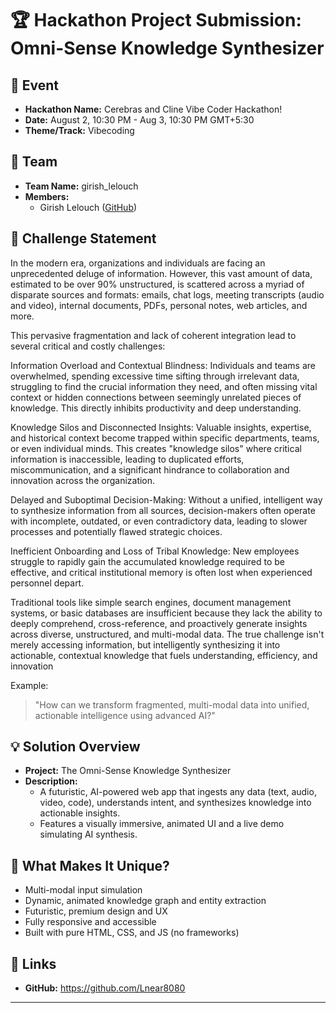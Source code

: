 # 🏆 Hackathon Project Submission: Omni-Sense Knowledge Synthesizer

## 🎯 Event
- **Hackathon Name:** Cerebras and Cline Vibe Coder Hackathon!
- **Date:** August 2, 10:30 PM - Aug 3, 10:30 PM GMT+5:30
- **Theme/Track:** Vibecoding

## 👥 Team
- **Team Name:** girish_lelouch
- **Members:**
  - Girish Lelouch ([GitHub](https://github.com/Lnear8080))

## 📝 Challenge Statement
In the modern era, organizations and individuals are facing an unprecedented deluge of information. However, this vast amount of data, estimated to be over 90% unstructured, is scattered across a myriad of disparate sources and formats: emails, chat logs, meeting transcripts (audio and video), internal documents, PDFs, personal notes, web articles, and more.

This pervasive fragmentation and lack of coherent integration lead to several critical and costly challenges:

Information Overload and Contextual Blindness: Individuals and teams are overwhelmed, spending excessive time sifting through irrelevant data, struggling to find the crucial information they need, and often missing vital context or hidden connections between seemingly unrelated pieces of knowledge. This directly inhibits productivity and deep understanding.

Knowledge Silos and Disconnected Insights: Valuable insights, expertise, and historical context become trapped within specific departments, teams, or even individual minds. This creates "knowledge silos" where critical information is inaccessible, leading to duplicated efforts, miscommunication, and a significant hindrance to collaboration and innovation across the organization.

Delayed and Suboptimal Decision-Making: Without a unified, intelligent way to synthesize information from all sources, decision-makers often operate with incomplete, outdated, or even contradictory data, leading to slower processes and potentially flawed strategic choices.

Inefficient Onboarding and Loss of Tribal Knowledge: New employees struggle to rapidly gain the accumulated knowledge required to be effective, and critical institutional memory is often lost when experienced personnel depart.

Traditional tools like simple search engines, document management systems, or basic databases are insufficient because they lack the ability to deeply comprehend, cross-reference, and proactively generate insights across diverse, unstructured, and multi-modal data. The true challenge isn't merely accessing information, but intelligently synthesizing it into actionable, contextual knowledge that fuels understanding, efficiency, and innovation

Example:
> "How can we transform fragmented, multi-modal data into unified, actionable intelligence using advanced AI?"

## 💡 Solution Overview
- **Project:** The Omni-Sense Knowledge Synthesizer
- **Description:**
  - A futuristic, AI-powered web app that ingests any data (text, audio, video, code), understands intent, and synthesizes knowledge into actionable insights.
  - Features a visually immersive, animated UI and a live demo simulating AI synthesis.

## 🚀 What Makes It Unique?
- Multi-modal input simulation
- Dynamic, animated knowledge graph and entity extraction
- Futuristic, premium design and UX
- Fully responsive and accessible
- Built with pure HTML, CSS, and JS (no frameworks)

## 🔗 Links
- **GitHub:** https://github.com/Lnear8080

---
